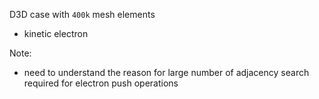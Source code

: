 D3D case with `400k` mesh elements
- kinetic electron

Note:
- need to understand the reason for large number of adjacency search required
  for electron push operations
